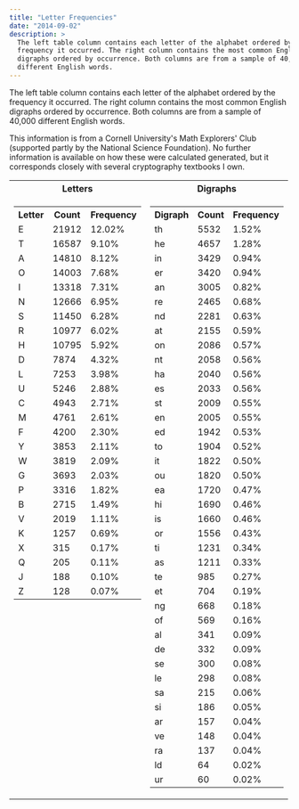 ```yaml
---
title: "Letter Frequencies"
date: "2014-09-02"
description: >
  The left table column contains each letter of the alphabet ordered by the
  frequency it occurred. The right column contains the most common English
  digraphs ordered by occurrence. Both columns are from a sample of 40,000
  different English words.
---
```


The left table column contains each letter of the alphabet ordered by the
frequency it occurred. The right column contains the most common English
digraphs ordered by occurrence. Both columns are from a sample of 40,000
different English words.

This information is from a Cornell University's Math Explorers' Club
(supported partly by the National Science Foundation). No further
information is available on how these were calculated generated, but it
corresponds closely with several cryptography textbooks I own.

<table>
    <tr>
        <th style="text-align: center">Letters</th>
        <th style="text-align: center">Digraphs</th>
    </tr><tr>
        <td style="vertical-align: top">
            <table>
                <tr>
                    <th>Letter</th>
                    <th>Count</th>
                    <th>Frequency</th>
                </tr><tr>
                    <td>E</td>
                    <td>21912</td>
                    <td>12.02%</td>
                </tr><tr>
                    <td>T</td>
                    <td>16587</td>
                    <td>9.10%</td>
                </tr><tr>
                    <td>A</td>
                    <td>14810</td>
                    <td>8.12%</td>
                </tr><tr>
                    <td>O</td>
                    <td>14003</td>
                    <td>7.68%</td>
                </tr><tr>
                    <td>I</td>
                    <td>13318</td>
                    <td>7.31%</td>
                </tr><tr>
                    <td>N</td>
                    <td>12666</td>
                    <td>6.95%</td>
                </tr><tr>
                    <td>S</td>
                    <td>11450</td>
                    <td>6.28%</td>
                </tr><tr>
                    <td>R</td>
                    <td>10977</td>
                    <td>6.02%</td>
                </tr><tr>
                    <td>H</td>
                    <td>10795</td>
                    <td>5.92%</td>
                </tr><tr>
                    <td>D</td>
                    <td>7874</td>
                    <td>4.32%</td>
                </tr><tr>
                    <td>L</td>
                    <td>7253</td>
                    <td>3.98%</td>
                </tr><tr>
                    <td>U</td>
                    <td>5246</td>
                    <td>2.88%</td>
                </tr><tr>
                    <td>C</td>
                    <td>4943</td>
                    <td>2.71%</td>
                </tr><tr>
                    <td>M</td>
                    <td>4761</td>
                    <td>2.61%</td>
                </tr><tr>
                    <td>F</td>
                    <td>4200</td>
                    <td>2.30%</td>
                </tr><tr>
                    <td>Y</td>
                    <td>3853</td>
                    <td>2.11%</td>
                </tr><tr>
                    <td>W</td>
                    <td>3819</td>
                    <td>2.09%</td>
                </tr><tr>
                    <td>G</td>
                    <td>3693</td>
                    <td>2.03%</td>
                </tr><tr>
                    <td>P</td>
                    <td>3316</td>
                    <td>1.82%</td>
                </tr><tr>
                    <td>B</td>
                    <td>2715</td>
                    <td>1.49%</td>
                </tr><tr>
                    <td>V</td>
                    <td>2019</td>
                    <td>1.11%</td>
                </tr><tr>
                    <td>K</td>
                    <td>1257</td>
                    <td>0.69%</td>
                </tr><tr>
                    <td>X</td>
                    <td>315</td>
                    <td>0.17%</td>
                </tr><tr>
                    <td>Q</td>
                    <td>205</td>
                    <td>0.11%</td>
                </tr><tr>
                    <td>J</td>
                    <td>188</td>
                    <td>0.10%</td>
                </tr><tr>
                    <td>Z</td>
                    <td>128</td>
                    <td>0.07%</td>
                </tr>
            </table>
        </td><td>
            <table>
                <tr>
                    <th>Digraph</th>
                    <th>Count</th>
                    <th>Frequency</th>
                </tr><tr>
                    <td>th</td>
                    <td>5532</td>
                    <td>1.52%</td>
                </tr><tr>
                    <td>he</td>
                    <td>4657</td>
                    <td>1.28%</td>
                </tr><tr>
                    <td>in</td>
                    <td>3429</td>
                    <td>0.94%</td>
                </tr><tr>
                    <td>er</td>
                    <td>3420</td>
                    <td>0.94%</td>
                </tr><tr>
                    <td>an</td>
                    <td>3005</td>
                    <td>0.82%</td>
                </tr><tr>
                    <td>re</td>
                    <td>2465</td>
                    <td>0.68%</td>
                </tr><tr>
                    <td>nd</td>
                    <td>2281</td>
                    <td>0.63%</td>
                </tr><tr>
                    <td>at</td>
                    <td>2155</td>
                    <td>0.59%</td>
                </tr><tr>
                    <td>on</td>
                    <td>2086</td>
                    <td>0.57%</td>
                </tr><tr>
                    <td>nt</td>
                    <td>2058</td>
                    <td>0.56%</td>
                </tr><tr>
                    <td>ha</td>
                    <td>2040</td>
                    <td>0.56%</td>
                </tr><tr>
                    <td>es</td>
                    <td>2033</td>
                    <td>0.56%</td>
                </tr><tr>
                    <td>st</td>
                    <td>2009</td>
                    <td>0.55%</td>
                </tr><tr>
                    <td>en</td>
                    <td>2005</td>
                    <td>0.55%</td>
                </tr><tr>
                    <td>ed</td>
                    <td>1942</td>
                    <td>0.53%</td>
                </tr><tr>
                    <td>to</td>
                    <td>1904</td>
                    <td>0.52%</td>
                </tr><tr>
                    <td>it</td>
                    <td>1822</td>
                    <td>0.50%</td>
                </tr><tr>
                    <td>ou</td>
                    <td>1820</td>
                    <td>0.50%</td>
                </tr><tr>
                    <td>ea</td>
                    <td>1720</td>
                    <td>0.47%</td>
                </tr><tr>
                    <td>hi</td>
                    <td>1690</td>
                    <td>0.46%</td>
                </tr><tr>
                    <td>is</td>
                    <td>1660</td>
                    <td>0.46%</td>
                </tr><tr>
                    <td>or</td>
                    <td>1556</td>
                    <td>0.43%</td>
                </tr><tr>
                    <td>ti</td>
                    <td>1231</td>
                    <td>0.34%</td>
                </tr><tr>
                    <td>as</td>
                    <td>1211</td>
                    <td>0.33%</td>
                </tr><tr>
                    <td>te</td>
                    <td>985</td>
                    <td>0.27%</td>
                </tr><tr>
                    <td>et</td>
                    <td>704</td>
                    <td>0.19%</td>
                </tr><tr>
                    <td>ng</td>
                    <td>668</td>
                    <td>0.18%</td>
                </tr><tr>
                    <td>of</td>
                    <td>569</td>
                    <td>0.16%</td>
                </tr><tr>
                    <td>al</td>
                    <td>341</td>
                    <td>0.09%</td>
                </tr><tr>
                    <td>de</td>
                    <td>332</td>
                    <td>0.09%</td>
                </tr><tr>
                    <td>se</td>
                    <td>300</td>
                    <td>0.08%</td>
                </tr><tr>
                    <td>le</td>
                    <td>298</td>
                    <td>0.08%</td>
                </tr><tr>
                    <td>sa</td>
                    <td>215</td>
                    <td>0.06%</td>
                </tr><tr>
                    <td>si</td>
                    <td>186</td>
                    <td>0.05%</td>
                </tr><tr>
                    <td>ar</td>
                    <td>157</td>
                    <td>0.04%</td>
                </tr><tr>
                    <td>ve</td>
                    <td>148</td>
                    <td>0.04%</td>
                </tr><tr>
                    <td>ra</td>
                    <td>137</td>
                    <td>0.04%</td>
                </tr><tr>
                    <td>ld</td>
                    <td>64</td>
                    <td>0.02%</td>
                </tr><tr>
                    <td>ur</td>
                    <td>60</td>
                    <td>0.02%</td>
                </tr>
            </table>
        </td>
    </tr>
</table>
